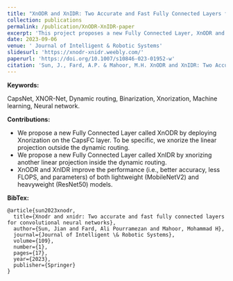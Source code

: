 ```yaml
---
title: "XnODR and XnIDR: Two Accurate and Fast Fully Connected Layers for Convolutional Neural Networks"
collection: publications
permalink: /publication/XnODR-XnIDR-paper
excerpt: 'This project proposes a new Fully Connected Layer, XnODR and XnIDR, by fusing CapsFC Layer and Xnorization.'
date: 2023-09-06
venue: ' Journal of Intelligent & Robotic Systems'
slidesurl: 'https://xnodr-xnidr.weebly.com/'
paperurl: 'https://doi.org/10.1007/s10846-023-01952-w'
citation: 'Sun, J., Fard, A.P. & Mahoor, M.H. XnODR and XnIDR: Two Accurate and Fast Fully Connected Layers for Convolutional Neural Networks. <i>J Intell Robot Syst</i> 109, 17 (2023).'
---
```


**Keywords:** 

CapsNet, XNOR-Net, Dynamic routing, Binarization, Xnorization, Machine learning, Neural network.

**Contributions:**

- We propose a new Fully Connected Layer called XnODR by deploying Xnorization on the CapsFC layer. To be specific, we xnorize the linear projection outside the dynamic routing.
- We propose a new Fully Connected Layer called XnIDR by xnorizing another linear projection inside the dynamic routing.
- XnODR and XnIDR improve the performance (i.e., better accuracy, less FLOPS, and parameters) of both lightweight (MobileNetV2) and heavyweight (ResNet50) models.

**BibTex:**
```{bibtex}
@article{sun2023xnodr,
  title={Xnodr and xnidr: Two accurate and fast fully connected layers for convolutional neural networks},
  author={Sun, Jian and Fard, Ali Pourramezan and Mahoor, Mohammad H},
  journal={Journal of Intelligent \& Robotic Systems},
  volume={109},
  number={1},
  pages={17},
  year={2023},
  publisher={Springer}
}
```